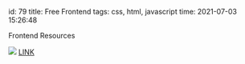 id: 79
title: Free Frontend
tags: css, html, javascript
time: 2021-07-03 15:26:48

Frontend Resources

![](http://localhost/bkmks_fotos/pics/27)
[LINK](https://freefrontend.com)